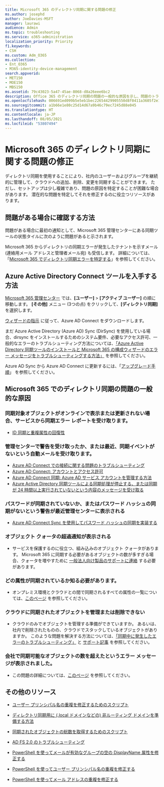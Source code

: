 ```yaml
---
title: Microsoft 365 のディレクトリ同期に関する問題の修正
ms.author: josephd
author: JoeDavies-MSFT
manager: laurawi
audience: Admin
ms.topic: troubleshooting
ms.service: o365-administration
localization_priority: Priority
f1.keywords:
- CSH
ms.custom: Adm_O365
ms.collection:
- Ent_O365
- M365-identity-device-management
search.appverid:
- MET150
- MOE150
- MBS150
ms.assetid: 79c43023-5a47-45ae-8068-d8a26eee6bc2
description: Office 365 のディレクトリ同期の問題の一般的な原因を示し、問題のトラブルシューティングと解決に役立ついくつかの方法を紹介します。
ms.openlocfilehash: 006691ed099b5e5eb1bec22654429905550d8f0411a3605f2e1ca82e414f8284
ms.sourcegitcommit: a1b66e1e80c25d14d67a9b46c79ec7245d88e045
ms.translationtype: HT
ms.contentlocale: ja-JP
ms.lasthandoff: 08/05/2021
ms.locfileid: "53807494"
---
```

# <a name="fixing-problems-with-directory-synchronization-for-microsoft-365"></a>Microsoft 365 のディレクトリ同期に関する問題の修正

ディレクトリ同期を使用することにより、社内のユーザーおよびグループを継続的に管理して、クラウドへの追加、削除、変更を同期することができます。 ただし、セットアップは少し複雑であり、問題の原因を特定することが困難な場合があります。 潜在的な問題を特定してそれを修正するのに役立つリソースがあります。
  
## <a name="how-do-i-know-if-something-is-wrong"></a>問題がある場合に確認する方法

問題がある場合に最初の通知として、Microsoft 365 管理センターにある同期ツールの状態タイルに次のように問題があると示されます。
  
Microsoft 365 からディレクトリの同期エラーが発生したテナントを示すメール (連絡用メール アドレスと管理者メール宛) も受信します。 詳細については、「[Microsoft 365 でディレクトリ同期エラーを特定する](identify-directory-synchronization-errors.md)」を参照してください。
  
## <a name="how-do-i-get-azure-active-directory-connect-tool"></a>Azure Active Directory Connect ツールを入手する方法

[Microsoft 365 管理センター](https://admin.microsoft.com) では、**[ユーザー]** \> **[アクティブ ユーザー]** の順に移動します。 **[その他]** メニュー (3つの点) をクリックして、**[ディレクトリ同期]** を選択します。 
  
[ウィザードの指示](set-up-directory-synchronization.md) に従って、Azure AD Connect をダウンロードします。 
  
まだ Azure Active Directory (Azure AD) Sync (DirSync) を使用している場合、dirsync をインストールするためのシステム要件、必要なアクセス許可、一般的なエラーのトラブルシューティング方法については、[「Azure Active Directory 同期ツールのインストールと Microsoft 365 の構成ウィザードのエラー メッセージをトラブルシューティングする方法」](/troubleshoot/azure/active-directory/installation-configuration-wizard-errors) を参照してください。 
  
Azure AD Sync から Azure AD Connect に更新するには、「[アップグレード手順](/azure/active-directory/hybrid/how-to-dirsync-upgrade-get-started)」 を参照してください。
  
## <a name="resolving-common-causes-of-problems-with-directory-synchronization-in-microsoft-365"></a>Microsoft 365 でのディレクトリ同期の問題の一般的な原因

### <a name="synchronized-objects-arent-appearing-or-updating-online-or-im-getting-synchronization-error-reports-from-the-service"></a>同期対象オブジェクトがオンラインで表示または更新されない場合、サービスから同期エラー レポートを受け取ります。

- [ID 同期と重複属性の回復性](/azure/active-directory/hybrid/how-to-connect-syncservice-duplicate-attribute-resiliency)

### <a name="i-have-an-alert-in-the-admin-center-or-am-receiving-automated-emails-that-there-hasnt-been-a-recent-synchronization-event"></a>管理センターで警告を受け取ったか、または最近、同期イベントがないという自動メールを受け取ります。
- [Azure AD Connect での接続に関する問題のトラブルシューティング](/azure/active-directory/hybrid/tshoot-connect-connectivity)
- [Azure AD Connect: アカウントとアクセス許可](/azure/active-directory/hybrid/reference-connect-accounts-permissions)
- [Azure AD Connect 同期: Azure AD サービス アカウントを管理する方法](/azure/active-directory/hybrid/how-to-connect-azureadaccount)
- [Azure Active Directory 同期ツールによる同期処理が停止する、または同期が 24 時間以上実行されていないという内容のメッセージを受け取る](https://support.microsoft.com/help/2882421/directory-synchronization-to-azure-active-directory-stops-or-you-re-warned-that-sync-hasn-t-registered-in-more-than-a-day)

### <a name="password-hashes-arent-synchronizing-or-im-seeing-an-alert-in-the-admin-center-that-there-hasnt-been-a-recent-password-hash-synchronization"></a>パスワードが同期されていないか、またはパスワード ハッシュの同期がないという警告が最近管理センターに表示される
- [Azure AD Connect Sync を使用してパスワード ハッシュの同期を実装する](/azure/active-directory/hybrid/how-to-connect-password-hash-synchronization)

### <a name="im-seeing-an-alert-that-object-quota-exceeded"></a>オブジェクト クォータの超過通知が表示される
- サービスを保護するのに役立つ、組み込みのオブジェクト クォータがあります。 Microsoft 365 に同期する必要があるオブジェクトの数が多すぎる場合、クォータを増やすために [一般法人向け製品のサポートに連絡](https://support.office.com/article/32a17ca7-6fa0-4870-8a8d-e25ba4ccfd4b) する必要があります。

### <a name="i-need-to-know-which-attributes-are-synchronized"></a>どの属性が同期されているか知る必要があります。
- オンプレミス環境とクラウドとの間で同期されるすべての属性の一覧については、[このページ](https://go.microsoft.com/fwlink/p/?LinkId=396719) を参照してください。

### <a name="i-cant-manage-or-remove-objects-that-were-synchronized-to-the-cloud"></a>クラウドに同期されたオブジェクトを管理または削除できない
- クラウドのみでオブジェクトを管理する準備ができていますか。 あるいは、社内で削除されたものの、クラウドでスタックしているオブジェクトがありますか。 このような問題を解決する方法については、[「同期中に発生したエラーのトラブルシューティング」](/azure/active-directory/hybrid/tshoot-connect-sync-errors) と [サポート記事](/troubleshoot/azure/active-directory/cannot-manage-objects) を参照してください。

### <a name="i-got-an-error-message-that-my-company-has-exceeded-the-number-of-objects-that-can-be-synchronized"></a>会社で同期可能なオブジェクトの数を超えたというエラー メッセージが表示されました。
- この問題の詳細については、[このページ](/troubleshoot/azure/active-directory/exceed-number-objects-synced) を参照してください。
   
## <a name="other-resources"></a>その他のリソース

- [ユーザー プリンシパル名の重複を修正するためのスクリプト](/samples/browse/?redirectedfrom=TechNet-Gallery)
    
- [ディレクトリ同期用に (.local ドメインなどの) 非ルーティング ドメインを準備する方法](prepare-a-non-routable-domain-for-directory-synchronization.md)
    
- [同期されたオブジェクトの総数を取得するためのスクリプト](/samples/browse/?redirectedfrom=TechNet-Gallery)
    
- [AD FS 2.0 のトラブルシューティング](https://go.microsoft.com/fwlink/p/?LinkId=396727)
    
- [PowerShell を使ってメールが有効なグループの空の DisplayName 属性を修正する](https://go.microsoft.com/fwlink/p/?LinkId=396728)
    
- [PowerShell を使ってユーザー プリンシパル名の重複を修正する](https://go.microsoft.com/fwlink/p/?LinkId=396730)
    
- [PowerShell を使ってメール アドレスの重複を修正する](https://go.microsoft.com/fwlink/p/?LinkId=396731)
